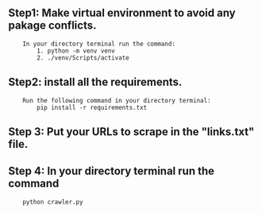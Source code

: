 ## Step1: Make virtual environment to avoid any pakage conflicts.
        In your directory terminal run the command:
            1. python -m venv venv
            2. ./venv/Scripts/activate

## Step2: install all the requirements.
        Run the following command in your directory terminal:
            pip install -r requirements.txt

## Step 3: Put your URLs to scrape in the "links.txt" file.

## Step 4: In your directory terminal run the command
        python crawler.py
 
